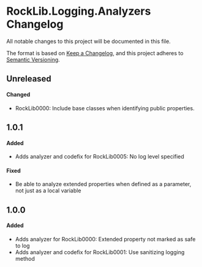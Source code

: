 # RockLib.Logging.Analyzers Changelog

All notable changes to this project will be documented in this file.

The format is based on [Keep a Changelog](https://keepachangelog.com/en/1.0.0/),
and this project adheres to [Semantic Versioning](https://semver.org/spec/v2.0.0.html).

## Unreleased

#### Changed

- RockLib0000: Include base classes when identifying public properties.

## 1.0.1

#### Added

- Adds analyzer and codefix for RockLib0005: No log level specified

#### Fixed

- Be able to analyze extended properties when defined as a parameter, not just as a local variable

## 1.0.0

#### Added

- Adds analyzer for RockLib0000: Extended property not marked as safe to log
- Adds analyzer and codefix for RockLib0001: Use sanitizing logging method

